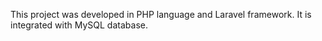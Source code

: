 This project was developed in PHP language and Laravel framework. It is integrated with MySQL database.

